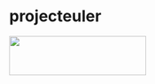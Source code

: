 # projecteuler

<a href="https://github.com/nayuki/Project-Euler-solutions/blob/master/Answers.txt
" rel="nofollow"><img src="https://raw.githubusercontent.com/verloka/Project-Euler/master/march/logo.jpg" width="247" height="71"></a>
